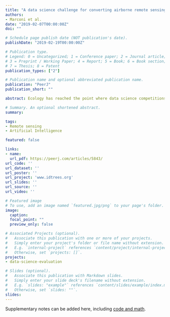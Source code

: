 ```yaml
---
title: "A data science challenge for converting airborne remote sensing data into ecological information"
authors:
- Marconi et al.
date: "2019-02-07T00:00:00Z"
doi: ""

# Schedule page publish date (NOT publication's date).
publishDate: "2019-02-19T00:00:00Z"

# Publication type.
# Legend: 0 = Uncategorized; 1 = Conference paper; 2 = Journal article;
# 3 = Preprint / Working Paper; 4 = Report; 5 = Book; 6 = Book section;
# 7 = Thesis; 8 = Patent
publication_types: ["2"]

# Publication name and optional abbreviated publication name.
publication: "PeerJ"
publication_short: ""

abstract: Ecology has reached the point where data science competitions, in which multiple groups solve the same problem using the same data by different methods, will be productive for advancing quantitative methods for tasks such as species identification from remote sensing images. We ran a competition to help improve three tasks that are central to converting images into information on individual trees:(1) crown segmentation, for identifying the location and size of individual trees;(2) alignment, to match ground truthed trees with remote sensing; and (3) species classification of individual trees. Six teams (composed of 16 individual participants) submitted predictions for one or more tasks. The crown segmentation task proved to be the most challenging, with the highest-performing algorithm yielding only 34% overlap between remotely sensed crowns and the ground truthed trees. However, most algorithms performed better on large trees. For the alignment task, an algorithm based on minimizing the difference, in terms of both position and tree size, between ground truthed and remotely sensed crowns yielded a perfect alignment. In hindsight, this task was over simplified by only including targeted trees instead of all possible remotely sensed crowns. Several algorithms performed well for species classification, with the highest-performing algorithm correctly classifying 92% of individuals and performing well on both common and rare species. Comparisons of results across algorithms provided a number of insights for improving the overall accuracy in extracting ecological information from remote sensing.

# Summary. An optional shortened abstract.
summary:

tags:
- Remote sensing
- Artificial Intelligence

featured: false

links:
- name:
  url_pdf: https://peerj.com/articles/5843/
url_code: ''
url_dataset: ''
url_poster: ''
url_project: 'www.idtrees.org'
url_slides: ''
url_source: ''
url_video: ''

# Featured image
# To use, add an image named `featured.jpg/png` to your page's folder.
image:
  caption:
  focal_point: ""
  preview_only: false

# Associated Projects (optional).
#   Associate this publication with one or more of your projects.
#   Simply enter your project's folder or file name without extension.
#   E.g. `internal-project` references `content/project/internal-project/index.md`.
#   Otherwise, set `projects: []`.
projects:
- data-science-evaluation

# Slides (optional).
#   Associate this publication with Markdown slides.
#   Simply enter your slide deck's filename without extension.
#   E.g. `slides: "example"` references `content/slides/example/index.md`.
#   Otherwise, set `slides: ""`.
slides:
---
```


Supplementary notes can be added here, including [code and math](https://sourcethemes.com/academic/docs/writing-markdown-latex/).
